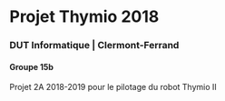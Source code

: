#  Projet Thymio 2018
### DUT Informatique | Clermont-Ferrand
#### Groupe 15b

Projet 2A 2018-2019 pour le pilotage du robot Thymio II
